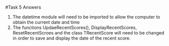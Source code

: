 #Task 5 Answers

1. The datetime module will need to be imported to allow the computer to obtain the current date and time
2. The functions UpdaeRecentScores(), DisplayRecentScores, ResetRecentScroes and the class TRecentScore will
   need to be changed in order to save and display the date of the recent score.